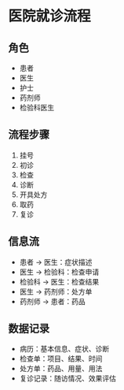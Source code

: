 # 医院就诊流程

## 角色
- 患者
- 医生
- 护士
- 药剂师
- 检验科医生

## 流程步骤
1. 挂号
2. 初诊
3. 检查
4. 诊断
5. 开具处方
6. 取药
7. 复诊

## 信息流
- 患者 -> 医生：症状描述
- 医生 -> 检验科：检查申请
- 检验科 -> 医生：检查结果
- 医生 -> 药剂师：处方单
- 药剂师 -> 患者：药品

## 数据记录
- 病历：基本信息、症状、诊断
- 检查单：项目、结果、时间
- 处方单：药品、用量、用法
- 复诊记录：随访情况、效果评估
